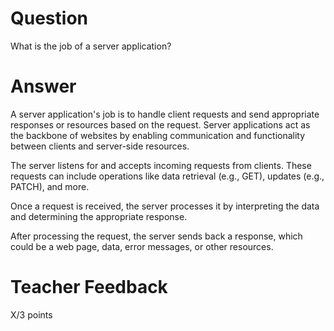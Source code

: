 # Question

What is the job of a server application?

# Answer

A server application's job is to handle client requests and send appropriate responses or resources based on the request. Server applications act as the backbone of websites by enabling communication and functionality between clients and server-side resources.

The server listens for and accepts incoming requests from clients. These requests can include operations like data retrieval (e.g., GET), updates (e.g., PATCH), and more.

Once a request is received, the server processes it by interpreting the data and determining the appropriate response.

After processing the request, the server sends back a response, which could be a web page, data, error messages, or other resources.

# Teacher Feedback

X/3 points
